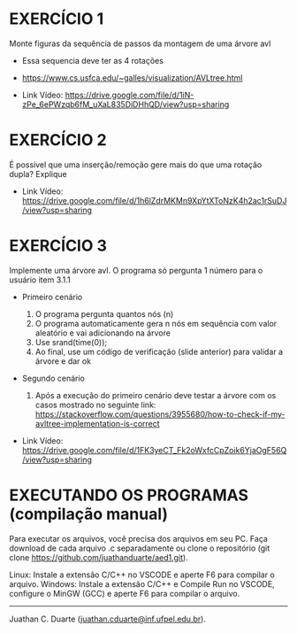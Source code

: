 # EXERCÍCIO 1
Monte figuras da sequência de passos da montagem de uma árvore avl
- Essa sequencia deve ter as 4 rotações
- https://www.cs.usfca.edu/~galles/visualization/AVLtree.html

- Link Vídeo: https://drive.google.com/file/d/1iN-zPe_6ePWzqb6fM_uXaL835DiDHhQD/view?usp=sharing

# EXERCÍCIO 2
É possível que uma inserção/remoção gere mais do que uma rotação dupla? Explique

- Link Vídeo: https://drive.google.com/file/d/1h6lZdrMKMn9XpYtXToNzK4h2ac1rSuDJ/view?usp=sharing

# EXERCÍCIO 3
Implemente uma árvore avl. O programa só pergunta 1 número para o usuário item 3.1.1
  - Primeiro cenário
    1. O programa pergunta quantos nós (n)
    2. O programa automaticamente gera n nós em sequência com valor aleatório e vai
    adicionando na árvore
      1. Use srand(time(0));
    3. Ao final, use um código de verificação (slide anterior) para validar a árvore e dar ok
  - Segundo cenário
      1. Após a execução do primeiro cenário deve testar a árvore com os casos mostrado no seguinte link: https://stackoverflow.com/questions/3955680/how-to-check-if-my-avltree-implementation-is-correct

- Link Vídeo: https://drive.google.com/file/d/1FK3yeCT_Fk2oWxfcCpZoik6YjaOgF56Q/view?usp=sharing

# EXECUTANDO OS PROGRAMAS (compilação manual)
Para executar os arquivos, você precisa dos arquivos em seu PC.
Faça download de cada arquivo .c separadamente ou clone o repositório (git clone https://github.com/juathanduarte/aed1.git).

Linux: Instale a extensão C/C++ no VSCODE e aperte F6 para compilar o arquivo.
Windows: Instale a extensão C/C++ e Compile Run no VSCODE, configure o MinGW (GCC) e aperte F6 para compilar o arquivo.

___________________________________

Juathan C. Duarte (juathan.cduarte@inf.ufpel.edu.br).
